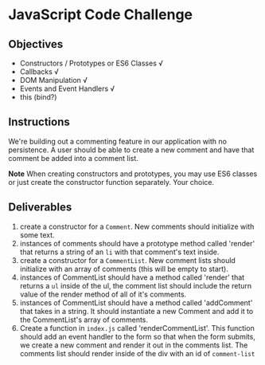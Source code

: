 # JavaScript Code Challenge

## Objectives

+ Constructors / Prototypes or ES6 Classes √
+ Callbacks √
+ DOM Manipulation √
+ Events and Event Handlers √
+ this (bind?)

## Instructions

We're building out a commenting feature in our application with no persistence. A user should be able to create a new comment and have that comment be added into a comment list.

**Note** When creating constructors and prototypes, you may use ES6 classes or just create the constructor function separately. Your choice.

## Deliverables

1. create a constructor for a `Comment`. New comments should initialize with some text.
2. instances of comments should have a prototype method called 'render' that returns a string of an `li` with that comment's text inside.
3. create a constructor for a `CommentList`. New comment lists should initialize with an array of comments (this will be empty to start).
4. instances of CommentList should have a method called 'render' that returns a `ul` inside of the ul, the comment list should include the return value of the render method of all of it's comments.
5. instances of CommentList should have a method called 'addComment' that takes in a string. It should instantiate a new Comment and add it to the CommentList's array of comments.
6. Create a function in `index.js` called 'renderCommentList'. This function should add an event handler to the form so that when the form submits, we create a new comment and render it out in the comments list. The comments list should render inside of the div with an id of `comment-list`
